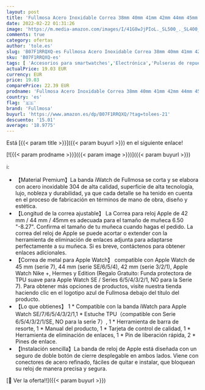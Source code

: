```yaml
---
layout: post
title: 'Fullmosa Acero Inoxidable Correa 38mm 40mm 41mm 42mm 44mm 45mm Compatible Apple Watch/iWatch Serie SE  Serie 7/6/5/4/3/2/1  Apple Watch correa  Negro 42mm/44mm/45mm'
date: 2022-02-22 01:31:26
image: 'https://m.media-amazon.com/images/I/41G8wJjPIoL._SL500_._SL400_.jpg'
comments: true
category: ofertas
author: 'tole.es'
slug: 'B07F1RRQXQ-es Fullmosa Acero Inoxidable Correa 38mm 40mm 41mm 42mm 44mm...'
sku: 'B07F1RRQXQ-es'
tags: [ 'Accesorios para smartwatches','Electrónica','Pulseras de repuesto para smartwatches','Tecnología para vestir','apple','fullmosa', ]
actualPrice: 19.03 EUR
currency: EUR
price: 19.03
comparePrice: 22.39 EUR
prodname: 'Fullmosa Acero Inoxidable Correa 38mm 40mm 41mm 42mm 44mm 45mm Compatible Apple Watch/iWatch Serie SE  Serie 7/6/5/4/3/2/1  Apple Watch correa  Negro 42mm/44mm/45mm'
country: 'es'
flag: '🇪🇸'
brand: 'Fullmosa'
buyurl: 'https://www.amazon.es/dp/B07F1RRQXQ/?tag=tolees-21'
descuento: '15.01'
average: '18.9775'
---
```


Está [{{< param title >}}]({{< param buyurl >}}) en el siguiente enlace!

[![{{< param prodname >}}]({{< param image >}})]({{< param buyurl >}})

ℹ️:

- 【Material Premium】La banda iWatch de Fullmosa se corta y se elabora con acero inoxidable 304 de alta calidad, superficie de alta tecnología, lujo, nobleza y durabilidad, ya que cada detalle se ha tenido en cuenta en el proceso de fabricación en términos de mano de obra, diseño y estética.
- 【Longitud de la correa ajustable】 La Correa para reloj Apple de 42 mm / 44 mm / 45mm es adecuada para el tamaño de muñeca 6.50 "-8.27". Confirma el tamaño de tu muñeca cuando hagas el pedido. La correa del reloj de Apple se puede acortar o extender con la herramienta de eliminación de enlaces adjunta para adaptarse perfectamente a su muñeca. Si es breve, contáctenos para obtener enlaces adicionales.
- 【Correa de metal para Apple Watch】 compatible con Apple Watch de 45 mm (serie 7), 44 mm (serie SE/6/5/4), 42 mm (serie 3/2/1), Apple Watch Nike +, Hermes y Edition (Regalo Gratuito: Funda protectora de TPU suave para Apple Watch SE / Series 6/5/4/3/2/1, NO para la Serie 7). Para obtener más opciones de productos, visite nuestra tienda haciendo clic en el logotipo azul de Fullmosa debajo del título del producto.
- 【Lo que obtienes】 1 * Compatible con la banda iWatch para Apple Watch SE/7/6/5/4/3/2/1,1 * Estuche TPU（compatible con Serie 6/5/4/3/2/1/SE, NO para la serie 7）, 1 * Herramienta de barra de resorte, 1 * Manual del producto, 1 * Tarjeta de control de calidad, 1 * Herramienta de eliminación de enlaces, 1 * Pin de liberación rápida, 2 * Pines de enlace.
- 【Instalación sencilla】La banda de reloj de Apple está diseñada con un seguro de doble botón de cierre desplegable en ambos lados. Viene con conectores de acero refinado, fáciles de quitar e instalar, que bloquean su reloj de manera precisa y segura.

[🛒 Ver la oferta!!]({{< param buyurl >}})
